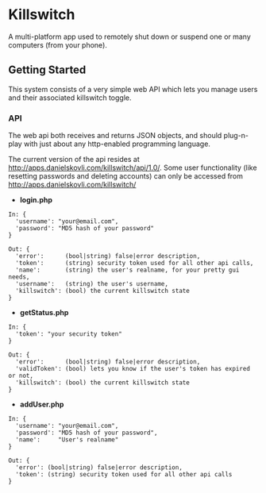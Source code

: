 # Killswitch

A multi-platform app used to remotely shut down or suspend one or many computers (from your phone).


## Getting Started

This system consists of a very simple web API which lets you manage users and their associated killswitch toggle.

### API

The web api both receives and returns JSON objects, and should plug-n-play with just about any http-enabled programming language.

The current version of the api resides at http://apps.danielskovli.com/killswitch/api/1.0/. Some user functionality (like resetting passwords and deleting accounts) can only be accessed from http://apps.danielskovli.com/killswitch/

- **login.php**
```
In: {
  'username': "your@email.com",
  'password': "MD5 hash of your password"
}

Out: {
  'error':      (bool|string) false|error description,
  'token':      (string) security token used for all other api calls,
  'name':       (string) the user's realname, for your pretty gui needs,
  'username':   (string) the user's username,
  'killswitch': (bool) the current killswitch state
}
```

- **getStatus.php**
```
In: {
  'token': "your security token"
}

Out: {
  'error':      (bool|string) false|error description,
  'validToken': (bool) lets you know if the user's token has expired or not,
  'killswitch': (bool) the current killswitch state
}
```

- **addUser.php**
```
In: {
  'username': "your@email.com",
  'password': "MD5 hash of your password",
  'name':     "User's realname"
}

Out: {
  'error': (bool|string) false|error description,
  'token': (string) security token used for all other api calls
}
```

